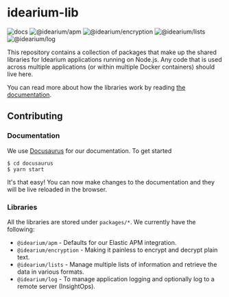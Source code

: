 # idearium-lib

![docs](https://github.com/idearium/idearium-lib/workflows/docs/badge.svg)
![@idearium/apm](https://github.com/idearium/idearium-lib/workflows/@idearium/apm/badge.svg)
![@idearium/encryption](https://github.com/idearium/idearium-lib/workflows/@idearium/encryption/badge.svg)
![@idearium/lists](https://github.com/idearium/idearium-lib/workflows/@idearium/lists/badge.svg)
![@idearium/log](https://github.com/idearium/idearium-lib/workflows/@idearium/log/badge.svg)

This repository contains a collection of packages that make up the shared libraries for Idearium applications running on Node.js. Any code that is used across multiple applications (or within multiple Docker containers) should live here.

You can read more about how the libraries work by reading [the documentation](https://idearium.github.io/idearium-lib).

## Contributing

### Documentation

We use [Docusaurus](https://docusaurus.io/en/) for our documentation. To get started

```shell
$ cd docusaurus
$ yarn start
```

It's that easy! You can now make changes to the documentation and they will be live reloaded in the browser.

### Libraries

All the libraries are stored under `packages/*`. We currently have the following:

-   `@idearium/apm` - Defaults for our Elastic APM integration.
-   `@idearium/encryption` - Making it painless to encrypt and decrypt plain text.
-   `@idearium/lists` - Manage multiple lists of information and retrieve the data in various formats.
-   `@idearium/log` - To manage application logging and optionally log to a remote server (InsightOps).
